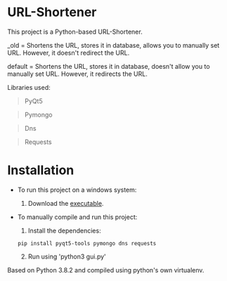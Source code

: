 # URL-Shortener

This project is a Python-based URL-Shortener. 

_old = Shortens the URL, stores it in database, allows you to manually set URL. However, it doesn't redirect the URL.

default = Shortens the URL, stores it in database, doesn't allow you to manually set URL. However, it redirects the URL.

Libraries used:
>PyQt5

>Pymongo

>Dns

>Requests

# Installation

* To run this project on a windows system:
    1. Download the [executable](https://github.com/yatish609/URL-Shortener/releases).

* To manually compile and run this project:
    1. Install the dependencies:
    ~~~
    pip install pyqt5-tools pymongo dns requests
    ~~~
    2. Run using 'python3 gui.py'

Based on Python 3.8.2 and compiled using python's own virtualenv.

